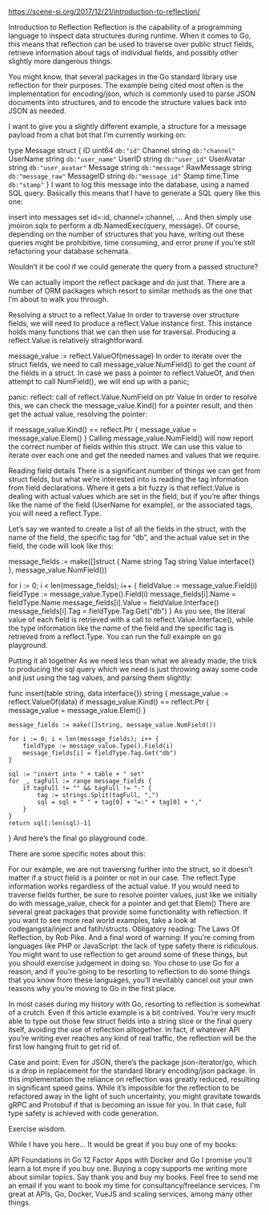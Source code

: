 https://scene-si.org/2017/12/21/introduction-to-reflection/

Introduction to Reflection
Reflection is the capability of a programming language to inspect data structures during runtime. When it comes to Go, this means that reflection can be used to traverse over public struct fields, retrieve information about tags of individual fields, and possibly other slightly more dangerous things.

You might know, that several packages in the Go standard library use reflection for their purposes. The example being cited most often is the implementation for encoding/json, which is commonly used to parse JSON documents into structures, and to encode the structure values back into JSON as needed.

I want to give you a slightly different example, a structure for a message payload from a chat bot that I’m currently working on:

type Message struct {
	ID         uint64    `db:"id"`
	Channel    string    `db:"channel"`
	UserName   string    `db:"user_name"`
	UserID     string    `db:"user_id"`
	UserAvatar string    `db:"user_avatar"`
	Message    string    `db:"message"`
	RawMessage string    `db:"message_raw"`
	MessageID  string    `db:"message_id"`
	Stamp      time.Time `db:"stamp"`
}
I want to log this message into the database, using a named SQL query. Basically this means that I have to generate a SQL query like this one:

insert into messages set id=:id, channel=:channel, ...
And then simply use jmoiron.sqlx to perform a db.NamedExec(query, message). Of course, depending on the number of structures that you have, writing out these queries might be prohibitive, time consuming, and error prone if you’re still refactoring your database schemata.

Wouldn’t it be cool if we could generate the query from a passed structure?

We can actually import the reflect package and do just that. There are a number of ORM packages which resort to similar methods as the one that I’m about to walk you through.

Resolving a struct to a reflect.Value
In order to traverse over structure fields, we will need to produce a reflect.Value instance first. This instance holds many functions that we can then use for traversal. Producing a reflect.Value is relatively straightforward.

message_value := reflect.ValueOf(message)
In order to iterate over the struct fields, we need to call message_value.NumField() to get the count of the fields in a struct. In case we pass a pointer to reflect.ValueOf, and then attempt to call NumField(), we will end up with a panic;

panic: reflect: call of reflect.Value.NumField on ptr Value
In order to resolve this, we can check the message_value.Kind() for a pointer result, and then get the actual value, resolving the pointer:

if message_value.Kind() == reflect.Ptr {
	message_value = message_value.Elem()
}
Calling message_value.NumField() will now report the correct number of fields within this struct. We can use this value to iterate over each one and get the needed names and values that we require.

Reading field details
There is a significant number of things we can get from struct fields, but what we’re interested into is reading the tag information from field declarations. Where it gets a bit fuzzy is that reflect.Value is dealing with actual values which are set in the field, but if you’re after things like the name of the field (UserName for example), or the associated tags, you will need a reflect.Type.

Let’s say we wanted to create a list of all the fields in the struct, with the name of the field, the specific tag for “db”, and the actual value set in the field, the code will look like this:

message_fields := make([]struct {
	Name  string
	Tag   string
	Value interface{}
}, message_value.NumField())

for i := 0; i < len(message_fields); i++ {
	fieldValue := message_value.Field(i)
	fieldType := message_value.Type().Field(i)
	message_fields[i].Name = fieldType.Name
	message_fields[i].Value = fieldValue.Interface()
	message_fields[i].Tag = fieldType.Tag.Get("db")
}
As you see, the literal value of each field is retrieved with a call to reflect.Value.Interface(), while the type information like the name of the field and the specific tag is retrieved from a reflect.Type. You can run the full example on go playground.

Putting it all together
As we need less than what we already made, the trick to producing the sql query which we need is just throwing away some code and just using the tag values, and parsing them slightly:

func insert(table string, data interface{}) string {
	message_value := reflect.ValueOf(data)
	if message_value.Kind() == reflect.Ptr {
		message_value = message_value.Elem()
	}

	message_fields := make([]string, message_value.NumField())

	for i := 0; i < len(message_fields); i++ {
		fieldType := message_value.Type().Field(i)
		message_fields[i] = fieldType.Tag.Get("db")
	}

	sql := "insert into " + table + " set"
	for _, tagFull := range message_fields {
		if tagFull != "" && tagFull != "-" {
			tag := strings.Split(tagFull, ",")
			sql = sql + " " + tag[0] + "=:" + tag[0] + ","
		}
	}
	return sql[:len(sql)-1]
}
And here’s the final go playground code.

There are some specific notes about this:

For our example, we are not traversing further into the struct, so it doesn’t matter if a struct field is a pointer or not in our case. The reflect.Type information works regardless of the actual value.
If you would need to traverse fields further, be sure to resolve pointer values, just like we initially do with message_value, check for a pointer and get that Elem()
There are several great packages that provide some functionality with reflection. If you want to see more real world examples, take a look at codegangsta/inject and fatih/structs.
Obligatory reading: The Laws Of Reflection, by Rob Pike.
And a final word of warning: If you’re coming from languages like PHP or JavaScript: the lack of type safety there is ridiculous. You might want to use reflection to get around some of these things, but you should exercise judgement in doing so. You chose to use Go for a reason, and if you’re going to be resorting to reflection to do some things that you know from these languages, you’ll inevitably cancel out your own reasons why you’re moving to Go in the first place.

In most cases during my history with Go, resorting to reflection is somewhat of a crutch. Even if this article example is a bit contrived. You’re very much able to type out those few struct fields into a string slice or the final query itself, avoiding the use of reflection alltogether. In fact, if whatever API you’re writing ever reaches any kind of real traffic, the reflection will be the first low hanging fruit to get rid of.

Case and point: Even for JSON, there’s the package json-iterator/go, which is a drop in replacement for the standard library encoding/json package. In this implementation the reliance on reflection was greatly reduced, resulting in significant speed gains. While it’s impossible for the reflection to be refactored away in the light of such uncertainty, you might gravitate towards gRPC and Protobuf if that is becoming an issue for you. In that case, full type safety is achieved with code generation.

Exercise wisdom.

While I have you here...
It would be great if you buy one of my books:

API Foundations in Go
12 Factor Apps with Docker and Go
I promise you'll learn a lot more if you buy one. Buying a copy supports me writing more about similar topics. Say thank you and buy my books.
Feel free to send me an email if you want to book my time for consultancy/freelance services. I'm great at APIs, Go, Docker, VueJS and scaling services, among many other things.